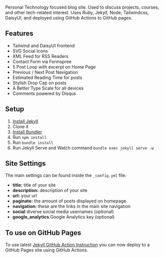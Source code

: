 Personal Technology focused blog site. Used to discuss projects, courses, and other tech-related interest. Uses Ruby, Jekyll, Node, Tailwindcss, DaisyUI, and deployed using GitHub Actions to GitHub pages.

## Features

-   Tailwind and DaisyUI frontend
-   SVG Social Icons
-   XML Feed for RSS Readers
-   Contact Form via Formspree
-   5 Post Loop with excerpt on Home Page
-   Previous / Next Post Navigation
-   Estimated Reading Time for posts
-   Stylish Drop Cap on posts
-   A Better Type Scale for all devices
-   Comments powered by Disqus

## Setup

1. [Install Jekyll](http://jekyllrb.com)
3. Clone it
4. [Install Bundler](http://bundler.io/)
5. Run `npm install`
5. Run `bundle install`
6. Run Jekyll Serve and Watch command `bundle exec jekyll serve -w`

## Site Settings

The main settings can be found inside the `_config.yml` file:

-   **title:** title of your site
-   **description:** description of your site
-   **url:** your url
-   **paginate:** the amount of posts displayed on homepage
-   **navigation:** these are the links in the main site navigation
-   **social** diverse social media usernames (optional)
-   **google_analytics** Google Analytics key (optional)

## To use on GitHub Pages

To use latest [Jekyll GitHub Action Instruction](https://jekyllrb.com/docs/continuous-integration/github-actions/) you can now deploy to a GitHub Pages site using GitHub Actions.</a>
